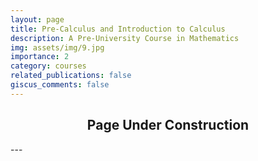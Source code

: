 ```yaml
---
layout: page
title: Pre-Calculus and Introduction to Calculus
description: A Pre-University Course in Mathematics
img: assets/img/9.jpg
importance: 2
category: courses
related_publications: false
giscus_comments: false
---
```


<div align="center">
  <h2>Page Under Construction</h2>
</div>
---
